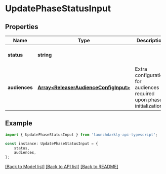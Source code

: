 # UpdatePhaseStatusInput


## Properties

Name | Type | Description | Notes
------------ | ------------- | ------------- | -------------
**status** | **string** |  | [optional] [default to undefined]
**audiences** | [**Array&lt;ReleaserAudienceConfigInput&gt;**](ReleaserAudienceConfigInput.md) | Extra configuration for audiences required upon phase initialization. | [optional] [default to undefined]

## Example

```typescript
import { UpdatePhaseStatusInput } from 'launchdarkly-api-typescript';

const instance: UpdatePhaseStatusInput = {
    status,
    audiences,
};
```

[[Back to Model list]](../README.md#documentation-for-models) [[Back to API list]](../README.md#documentation-for-api-endpoints) [[Back to README]](../README.md)
